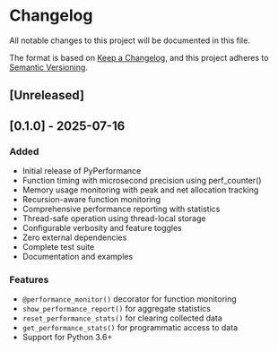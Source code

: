 # Changelog

All notable changes to this project will be documented in this file.

The format is based on [Keep a Changelog](https://keepachangelog.com/en/1.0.0/),
and this project adheres to [Semantic Versioning](https://semver.org/spec/v2.0.0.html).

## [Unreleased]

## [0.1.0] - 2025-07-16

### Added
- Initial release of PyPerformance
- Function timing with microsecond precision using perf_counter()
- Memory usage monitoring with peak and net allocation tracking
- Recursion-aware function monitoring
- Comprehensive performance reporting with statistics
- Thread-safe operation using thread-local storage
- Configurable verbosity and feature toggles
- Zero external dependencies
- Complete test suite
- Documentation and examples

### Features
- `@performance_monitor()` decorator for function monitoring
- `show_performance_report()` for aggregate statistics
- `reset_performance_stats()` for clearing collected data
- `get_performance_stats()` for programmatic access to data
- Support for Python 3.6+